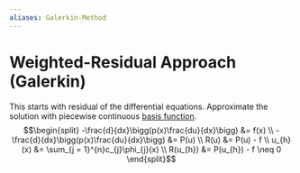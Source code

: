 ```yaml
---
aliases: Galerkin-Method
---
```

# Weighted-Residual Approach (Galerkin)

This starts with residual of the differential equations.
Approximate the solution with piecewise continuous [basis function](basis-function.md).
$$\begin{split}
-\frac{d}{dx}\bigg(p(x)\frac{du}{dx}\bigg) &= f(x) \\
-\frac{d}{dx}\bigg(p(x)\frac{du}{dx}\bigg) &= P(u) \\
R(u) &= P(u) - f \\
u_{h}(x) &= \sum_{j = 1}^{n}c_{j}\phi_{j}(x) \\
R(u_{h}) &= P(u_{h}) - f \neq 0
\end{split}$$